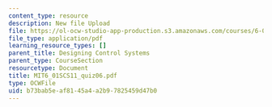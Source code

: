 ```yaml
---
content_type: resource
description: New file Upload
file: https://ol-ocw-studio-app-production.s3.amazonaws.com/courses/6-01sc-introduction-to-electrical-engineering-and-computer-science-i-spring-2011/b73bab5eaf8145a4a2b97825459d47b0_MIT6_01SCS11_quiz06.pdf
file_type: application/pdf
learning_resource_types: []
parent_title: Designing Control Systems
parent_type: CourseSection
resourcetype: Document
title: MIT6_01SCS11_quiz06.pdf
type: OCWFile
uid: b73bab5e-af81-45a4-a2b9-7825459d47b0
---
```

